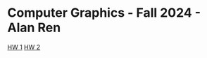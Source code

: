 # Computer Graphics - Fall 2024 - Alan Ren

[HW 1](https://alanvww.github.io/computer-graphics-fall24/graphics/hw1/)
[HW 2](https://alanvww.github.io/computer-graphics-fall24/graphics/hw2/)